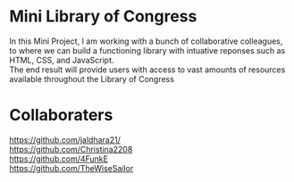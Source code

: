 # Mini Library of Congress

In this Mini Project, I am working with a bunch of collaborative colleagues, to where we can build a functioning library with intuative reponses such as HTML, CSS, and JavaScript. <br>
The end result will provide users with access to vast amounts of resources available throughout the Library of Congress

# Collaboraters

https://github.com/jaldhara21/ <br>
https://github.com/Christina2208 <br>
https://github.com/4FunkE <br>
https://github.com/TheWiseSailor <br>
